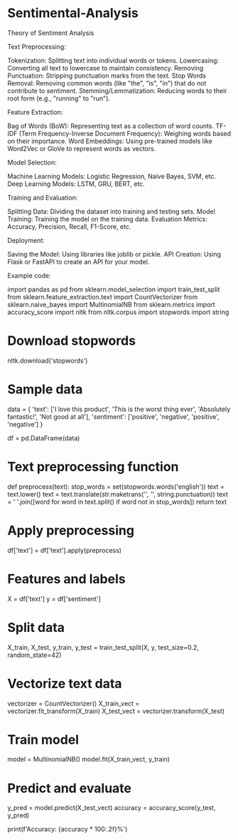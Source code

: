 # Sentimental-Analysis


Theory of Sentiment Analysis

Text Preprocessing:

Tokenization: Splitting text into individual words or tokens.
Lowercasing: Converting all text to lowercase to maintain consistency.
Removing Punctuation: Stripping punctuation marks from the text.
Stop Words Removal: Removing common words (like "the", "is", "in") that do not contribute to sentiment.
Stemming/Lemmatization: Reducing words to their root form (e.g., "running" to "run").

Feature Extraction:

Bag of Words (BoW): Representing text as a collection of word counts.
TF-IDF (Term Frequency-Inverse Document Frequency): Weighing words based on their importance.
Word Embeddings: Using pre-trained models like Word2Vec or GloVe to represent words as vectors.

Model Selection:

Machine Learning Models: Logistic Regression, Naive Bayes, SVM, etc.
Deep Learning Models: LSTM, GRU, BERT, etc.

Training and Evaluation:

Splitting Data: Dividing the dataset into training and testing sets.
Model Training: Training the model on the training data.
Evaluation Metrics: Accuracy, Precision, Recall, F1-Score, etc.

Deployment:

Saving the Model: Using libraries like joblib or pickle.
API Creation: Using Flask or FastAPI to create an API for your model.

Example code:

import pandas as pd
from sklearn.model_selection import train_test_split
from sklearn.feature_extraction.text import CountVectorizer
from sklearn.naive_bayes import MultinomialNB
from sklearn.metrics import accuracy_score
import nltk
from nltk.corpus import stopwords
import string

# Download stopwords
nltk.download('stopwords')

# Sample data
data = {
    'text': ['I love this product', 'This is the worst thing ever', 'Absolutely fantastic!', 'Not good at all'],
    'sentiment': ['positive', 'negative', 'positive', 'negative']
}

df = pd.DataFrame(data)

# Text preprocessing function
def preprocess(text):
    stop_words = set(stopwords.words('english'))
    text = text.lower()
    text = text.translate(str.maketrans('', '', string.punctuation))
    text = ' '.join([word for word in text.split() if word not in stop_words])
    return text

# Apply preprocessing
df['text'] = df['text'].apply(preprocess)

# Features and labels
X = df['text']
y = df['sentiment']

# Split data
X_train, X_test, y_train, y_test = train_test_split(X, y, test_size=0.2, random_state=42)

# Vectorize text data
vectorizer = CountVectorizer()
X_train_vect = vectorizer.fit_transform(X_train)
X_test_vect = vectorizer.transform(X_test)

# Train model
model = MultinomialNB()
model.fit(X_train_vect, y_train)

# Predict and evaluate
y_pred = model.predict(X_test_vect)
accuracy = accuracy_score(y_test, y_pred)

print(f'Accuracy: {accuracy * 100:.2f}%')
